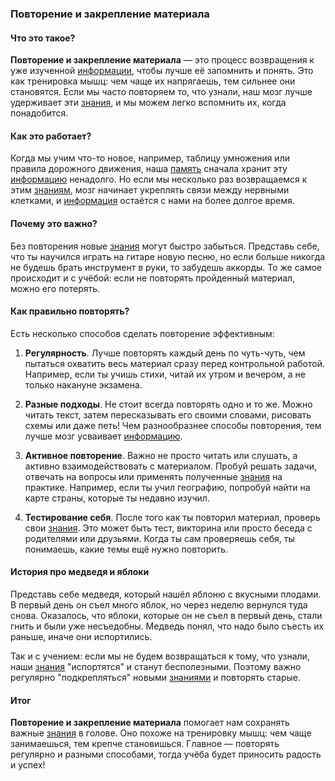 ### Повторение и закрепление материала

#### Что это такое?
**Повторение и закрепление материала** — это процесс возвращения к уже изученной [информации](Информация.md), чтобы лучше её запомнить и понять. Это как тренировка мышц: чем чаще их напрягаешь, тем сильнее они становятся. Если мы часто повторяем то, что узнали, наш мозг лучше удерживает эти [знания](Знание.md), и мы можем легко вспомнить их, когда понадобится.

#### Как это работает?
Когда мы учим что-то новое, например, таблицу умножения или правила дорожного движения, наша [память](Память.md) сначала хранит эту [информацию](Информация.md) ненадолго. Но если мы несколько раз возвращаемся к этим [знаниям](Знание.md), мозг начинает укреплять связи между нервными клетками, и [информация](Информация.md) остаётся с нами на более долгое время.

#### Почему это важно?
Без повторения новые [знания](Знание.md) могут быстро забыться. Представь себе, что ты научился играть на гитаре новую песню, но если больше никогда не будешь брать инструмент в руки, то забудешь аккорды. То же самое происходит и с учёбой: если не повторять пройденный материал, можно его потерять.

#### Как правильно повторять?
Есть несколько способов сделать повторение эффективным:

1. **Регулярность**. Лучше повторять каждый день по чуть-чуть, чем пытаться охватить весь материал сразу перед контрольной работой. Например, если ты учишь стихи, читай их утром и вечером, а не только накануне экзамена.
   
2. **Разные подходы**. Не стоит всегда повторять одно и то же. Можно читать текст, затем пересказывать его своими словами, рисовать схемы или даже петь! Чем разнообразнее способы повторения, тем лучше мозг усваивает [информацию](Информация.md).

3. **Активное повторение**. Важно не просто читать или слушать, а активно взаимодействовать с материалом. Пробуй решать задачи, отвечать на вопросы или применять полученные [знания](Знание.md) на практике. Например, если ты учил географию, попробуй найти на карте страны, которые ты недавно изучил.

4. **Тестирование себя**. После того как ты повторил материал, проверь свои [знания](Знание.md). Это может быть тест, викторина или просто беседа с родителями или друзьями. Когда ты сам проверяешь себя, ты понимаешь, какие темы ещё нужно повторить.

#### История про медведя и яблоки
Представь себе медведя, который нашёл яблоню с вкусными плодами. В первый день он съел много яблок, но через неделю вернулся туда снова. Оказалось, что яблоки, которые он не съел в первый день, стали гнить и были уже несъедобны. Медведь понял, что надо было съесть их раньше, иначе они испортились.

Так и с учением: если мы не будем возвращаться к тому, что узнали, наши [знания](Знание.md) "испортятся" и станут бесполезными. Поэтому важно регулярно "подкрепляться" новыми [знаниями](Знание.md) и повторять старые.

#### Итог
**Повторение и закрепление материала** помогает нам сохранять важные [знания](Знание.md) в голове. Оно похоже на тренировку мышц: чем чаще занимаешься, тем крепче становишься. Главное — повторять регулярно и разными способами, тогда учёба будет приносить радость и успех!